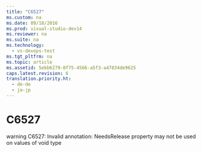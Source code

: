 ```yaml
---
title: "C6527"
ms.custom: na
ms.date: 09/18/2016
ms.prod: visual-studio-dev14
ms.reviewer: na
ms.suite: na
ms.technology: 
  - vs-devops-test
ms.tgt_pltfrm: na
ms.topic: article
ms.assetid: 5ebb6279-0f75-4566-a5f3-a47834de9625
caps.latest.revision: 6
translation.priority.ht: 
  - de-de
  - ja-jp
---
```

# C6527
warning C6527: Invalid annotation: NeedsRelease property may not be used on values of void type